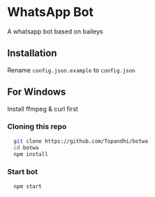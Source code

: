 # WhatsApp Bot

A whatsapp bot based on baileys

## Installation
Rename `config.json.example` to `config.json`
## For Windows
Install ffmpeg & curl first
### Cloning this repo

```bash
  git clone https://github.com/Topandhi/botwa
  cd botwa
  npm install
```
### Start bot

```bash
  npm start
```
